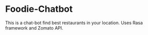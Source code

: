 # Foodie-Chatbot
This is a chat-bot find best restaurants in your location. Uses Rasa framework and Zomato API.
